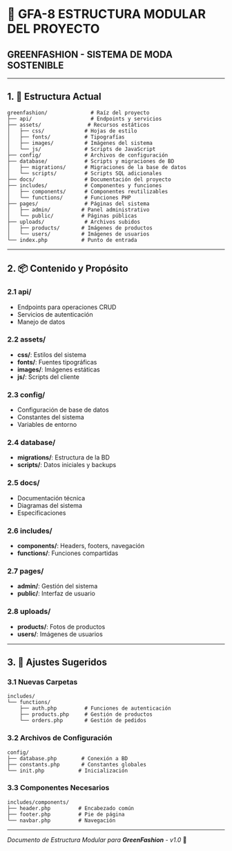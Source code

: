 # 📂 GFA-8 ESTRUCTURA MODULAR DEL PROYECTO
## GREENFASHION - SISTEMA DE MODA SOSTENIBLE

---

## 1. 📁 Estructura Actual

```
greenfashion/              # Raíz del proyecto
├── api/                   # Endpoints y servicios
├── assets/               # Recursos estáticos
│   ├── css/             # Hojas de estilo
│   ├── fonts/           # Tipografías
│   ├── images/          # Imágenes del sistema
│   └── js/              # Scripts de JavaScript
├── config/              # Archivos de configuración
├── database/            # Scripts y migraciones de BD
│   ├── migrations/      # Migraciones de la base de datos
│   └── scripts/         # Scripts SQL adicionales
├── docs/                # Documentación del proyecto
├── includes/            # Componentes y funciones
│   ├── components/      # Componentes reutilizables
│   └── functions/       # Funciones PHP
├── pages/               # Páginas del sistema
│   ├── admin/          # Panel administrativo
│   └── public/         # Páginas públicas
├── uploads/             # Archivos subidos
│   ├── products/       # Imágenes de productos
│   └── users/          # Imágenes de usuarios
└── index.php           # Punto de entrada
```

---

## 2. 📦 Contenido y Propósito

### 2.1 api/
- Endpoints para operaciones CRUD
- Servicios de autenticación
- Manejo de datos

### 2.2 assets/
- **css/**: Estilos del sistema
- **fonts/**: Fuentes tipográficas
- **images/**: Imágenes estáticas
- **js/**: Scripts del cliente

### 2.3 config/
- Configuración de base de datos
- Constantes del sistema
- Variables de entorno

### 2.4 database/
- **migrations/**: Estructura de la BD
- **scripts/**: Datos iniciales y backups

### 2.5 docs/
- Documentación técnica
- Diagramas del sistema
- Especificaciones

### 2.6 includes/
- **components/**: Headers, footers, navegación
- **functions/**: Funciones compartidas

### 2.7 pages/
- **admin/**: Gestión del sistema
- **public/**: Interfaz de usuario

### 2.8 uploads/
- **products/**: Fotos de productos
- **users/**: Imágenes de usuarios

---

## 3. 🔄 Ajustes Sugeridos

### 3.1 Nuevas Carpetas
```
includes/
└── functions/
    ├── auth.php         # Funciones de autenticación
    ├── products.php     # Gestión de productos
    └── orders.php       # Gestión de pedidos
```

### 3.2 Archivos de Configuración
```
config/
├── database.php        # Conexión a BD
├── constants.php       # Constantes globales
└── init.php           # Inicialización
```

### 3.3 Componentes Necesarios
```
includes/components/
├── header.php         # Encabezado común
├── footer.php         # Pie de página
└── navbar.php         # Navegación
```

---

*Documento de Estructura Modular para **GreenFashion** - v1.0* 🌱 